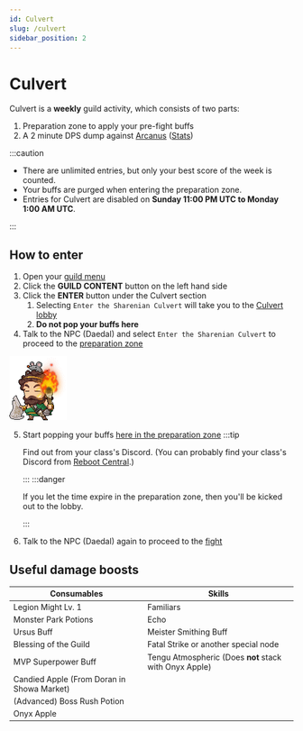 ```yaml
---
id: Culvert
slug: /culvert
sidebar_position: 2
---
```


# Culvert

Culvert is a **weekly** guild activity, which consists of two parts:
1. Preparation zone to apply your pre-fight buffs
2. A 2 minute DPS dump against [Arcanus](https://maplestory.fandom.com/wiki/Arcanus) ([Stats](https://strategywiki.org/wiki/MapleStory/Sharenian_Guild_Quest#Battle))

:::caution

* There are unlimited entries, but only your best score of the week is counted.
* Your buffs are purged when entering the preparation zone.
* Entries for Culvert are disabled on **Sunday 11:00 PM UTC to Monday 1:00 AM UTC**.

:::

## How to enter
1. Open your [guild menu](https://cdn.discordapp.com/attachments/919834461867216946/928064842840031272/unknown.png)
2. Click the **GUILD CONTENT** button on the left hand side
3. Click the **ENTER** button under the Culvert section
   1. Selecting `Enter the Sharenian Culvert` will take you to the [Culvert lobby](https://i1.lensdump.com/i/rRSuUH.png)
   2. **Do not pop your buffs here**
4. Talk to the NPC (Daedal) and select `Enter the Sharenian Culvert` to proceed to the [preparation zone](https://i1.lensdump.com/i/rRzUwF.png)

  ![Daedal](../static/img/npcs/daedal.png)

5. Start popping your buffs [here in the preparation zone](https://i1.lensdump.com/i/rRzUwF.png)
   :::tip

   Find out from your class's Discord. (You can probably find your class's Discord from [Reboot Central](https://discord.gg/8Z6eGYFgPk).)

   :::
   :::danger

   If you let the time expire in the preparation zone, then you'll be kicked out to the lobby.

   :::

6. Talk to the NPC (Daedal) again to proceed to the [fight](https://i3.lensdump.com/i/rRzNhb.png)


## Useful damage boosts

| Consumables                                | Skills                                                 |
| ------------------------------------------ | ------------------------------------------------------ |
| Legion Might Lv. 1                         | Familiars                                              |
| Monster Park Potions                       | Echo                                                   |
| Ursus Buff                                 | Meister Smithing Buff                                  |
| Blessing of the Guild                      | Fatal Strike or another special node                   |
| MVP Superpower Buff                        | Tengu Atmospheric (Does **not** stack with Onyx Apple) |
| Candied Apple (From Doran in Showa Market) |                                                        |
| (Advanced) Boss Rush Potion                |                                                        |
| Onyx Apple                                 |                                                        |